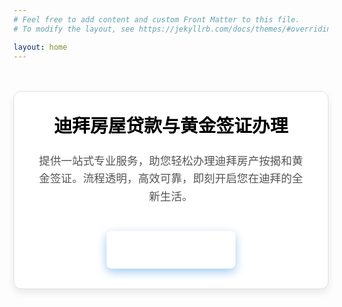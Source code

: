 ```yaml
---
# Feel free to add content and custom Front Matter to this file.
# To modify the layout, see https://jekyllrb.com/docs/themes/#overriding-theme-defaults

layout: home
---
```


<style>
.promo-card {
  border: 1px solid #e0e0e0;
  border-radius: 12px;
  padding: 2rem;
  text-align: center;
  max-width: 700px;
  margin: 3rem auto;
  box-shadow: 0 6px 12px rgba(0,0,0,0.08);
  background: #ffffff;
  transition: transform 0.3s ease, box-shadow 0.3s ease;
}
.promo-card:hover {
  transform: translateY(-5px);
  box-shadow: 0 10px 20px rgba(0,0,0,0.12);
}
.promo-card h2 {
  margin-top: 0;
  font-size: 1.8rem;
  color:rgb(0, 0, 0);
}
.promo-card p {
  color: #555;
  font-size: 1.1rem;
  line-height: 1.6;
}
.promo-button {
  display: inline-block;
  background-color:rgb(255, 255, 255); /* Professional Blue */
  color: white;
  padding: 16px 36px; /* 增加内边距，让按钮更大 */
  text-decoration: none;
  border-radius: 8px;
  font-weight: bold;
  font-size: 1.2rem; /* 增大字体 */
  margin-top: 1.5rem;
  transition: all 0.3s ease; /* 平滑所有过渡效果 */
  box-shadow: 0 5px 15px rgba(0, 120, 212, 0.4); /* 添加更明显的阴影 */
  animation: pulse-animation 2s infinite; /* 应用动画 */
}
.promo-button:hover {
  background-color: #005a9e; /* Darker Blue */
  transform: translateY(-3px); /* 鼠标悬停时轻微上浮 */
  box-shadow: 0 8px 25px rgba(0, 120, 212, 0.5); /* 悬停时阴影更深 */
  animation-play-state: paused; /* 鼠标悬停时暂停动画 */
}

/* 定义脉冲动画 */
@keyframes pulse-animation {
  0% {
    transform: scale(1);
  }
  50% {
    transform: scale(1.05);
  }
  100% {
    transform: scale(1);
  }
}
</style>

<div class="promo-card">
  <h2>迪拜房屋贷款与黄金签证办理</h2>
  <p>提供一站式专业服务，助您轻松办理迪拜房产按揭和黄金签证。流程透明，高效可靠，即刻开启您在迪拜的全新生活。</p>
  <a href="/Dubai-morgage-and-golden-visa/" class="promo-button">立即咨询与申请</a>
</div>

